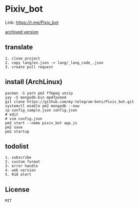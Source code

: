 # Pixiv_bot
Link: https://t.me/Pixiv_bot

[archived version](https://github.com/my-telegram-bots/Pixiv_bot_archived)
## translate 
    1. clone project
    2. copy lang/en.json -> lang/_lang_code_.json
    3. create pull request
## install (ArchLinux)
    
    pacman -S yarn pm2 ffmpeg unzip
    yay -S mongodb-bin mp4fpsmod
    git clone https://github.com/my-telegram-bots/Pixiv_bot.git
    systemctl enable pm2 mongodb --now
    cp config_sample.json config.json
    # edit
    # vim config.json
    pm2 start --name pixiv_bot app.js
    pm2 save
    pm2 startup
## todolist
    1. subscribe
    2. custom format
    3. error handle
    4. web version
    5. R18 alert
## License
    MIT